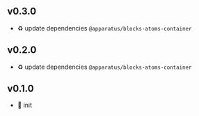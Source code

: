## v0.3.0

* ♻️ update dependencies `@apparatus/blocks-atoms-container`

## v0.2.0

* ♻️ update dependencies `@apparatus/blocks-atoms-container`

## v0.1.0

* 🐣 init
